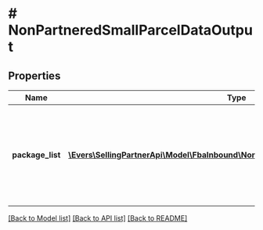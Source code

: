 # # NonPartneredSmallParcelDataOutput

## Properties

Name | Type | Description | Notes
------------ | ------------- | ------------- | -------------
**package_list** | [**\Evers\SellingPartnerApi\Model\FbaInbound\NonPartneredSmallParcelPackageOutput[]**](NonPartneredSmallParcelPackageOutput.md) | A list of packages, including carrier, tracking number, and status information for each package. |

[[Back to Model list]](../../README.md#models) [[Back to API list]](../../README.md#endpoints) [[Back to README]](../../README.md)
